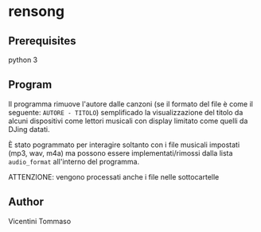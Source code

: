 # rensong


## Prerequisites
python 3

## Program
Il programma rimuove l'autore dalle canzoni (se il formato del file è come il seguente: `AUTORE - TITOLO`) semplificado la visualizzazione del titolo da alcuni dispositivi come lettori musicali con display limitato come quelli da DJing datati.

È stato pogrammato per interagire soltanto con i file musicali impostati (mp3, wav, m4a) ma possono essere implementati/rimossi dalla lista `audio_format` all'interno del programma.

ATTENZIONE: vengono processati anche i file nelle sottocartelle

## Author
Vicentini Tommaso
